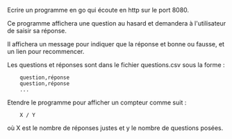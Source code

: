 Ecrire un programme en go qui écoute en http sur le port 8080.

Ce programme affichera une question au hasard et demandera à l'utilisateur de saisir sa réponse.

Il affichera un message pour indiquer que la réponse et bonne ou fausse, et un lien pour recommencer.

Les questions et réponses sont dans le fichier questions.csv sous la forme :

```
    question,réponse
    question,réponse
    ...
```

Etendre le programme pour afficher un compteur comme suit :

```
    X / Y
```

où X est le nombre de réponses justes et y le nombre de questions posées.